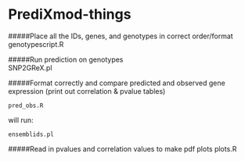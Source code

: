 # PrediXmod-things
#####Place all the IDs, genes, and genotypes in correct order/format
    genotypescript.R

#####Run prediction on genotypes    
    SNP2GReX.pl


#####Format correctly and compare predicted and observed gene expression (print out correlation & pvalue tables)

    pred_obs.R
will run:

    ensemblids.pl

#####Read in pvalues and correlation values to make pdf plots
    plots.R 

    
